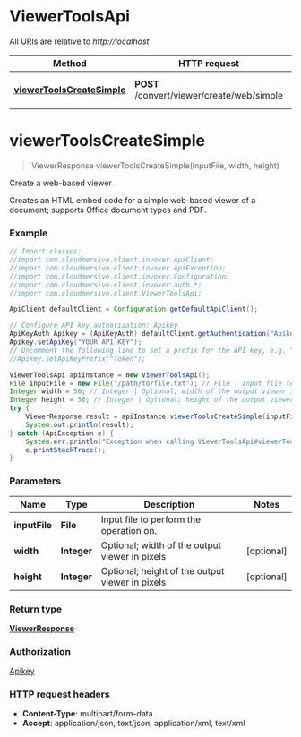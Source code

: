 # ViewerToolsApi

All URIs are relative to *http://localhost*

Method | HTTP request | Description
------------- | ------------- | -------------
[**viewerToolsCreateSimple**](ViewerToolsApi.md#viewerToolsCreateSimple) | **POST** /convert/viewer/create/web/simple | Create a web-based viewer


<a name="viewerToolsCreateSimple"></a>
# **viewerToolsCreateSimple**
> ViewerResponse viewerToolsCreateSimple(inputFile, width, height)

Create a web-based viewer

Creates an HTML embed code for a simple web-based viewer of a document; supports Office document types and PDF.

### Example
```java
// Import classes:
//import com.cloudmersive.client.invoker.ApiClient;
//import com.cloudmersive.client.invoker.ApiException;
//import com.cloudmersive.client.invoker.Configuration;
//import com.cloudmersive.client.invoker.auth.*;
//import com.cloudmersive.client.ViewerToolsApi;

ApiClient defaultClient = Configuration.getDefaultApiClient();

// Configure API key authorization: Apikey
ApiKeyAuth Apikey = (ApiKeyAuth) defaultClient.getAuthentication("Apikey");
Apikey.setApiKey("YOUR API KEY");
// Uncomment the following line to set a prefix for the API key, e.g. "Token" (defaults to null)
//Apikey.setApiKeyPrefix("Token");

ViewerToolsApi apiInstance = new ViewerToolsApi();
File inputFile = new File("/path/to/file.txt"); // File | Input file to perform the operation on.
Integer width = 56; // Integer | Optional; width of the output viewer in pixels
Integer height = 56; // Integer | Optional; height of the output viewer in pixels
try {
    ViewerResponse result = apiInstance.viewerToolsCreateSimple(inputFile, width, height);
    System.out.println(result);
} catch (ApiException e) {
    System.err.println("Exception when calling ViewerToolsApi#viewerToolsCreateSimple");
    e.printStackTrace();
}
```

### Parameters

Name | Type | Description  | Notes
------------- | ------------- | ------------- | -------------
 **inputFile** | **File**| Input file to perform the operation on. |
 **width** | **Integer**| Optional; width of the output viewer in pixels | [optional]
 **height** | **Integer**| Optional; height of the output viewer in pixels | [optional]

### Return type

[**ViewerResponse**](ViewerResponse.md)

### Authorization

[Apikey](../README.md#Apikey)

### HTTP request headers

 - **Content-Type**: multipart/form-data
 - **Accept**: application/json, text/json, application/xml, text/xml

